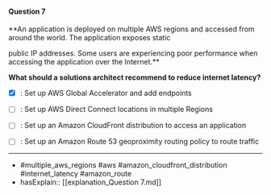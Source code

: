 #### Question  7

**An application is deployed on multiple AWS regions and accessed from around the world. The application exposes static

public IP addresses. Some users are experiencing poor performance when accessing the application over the Internet.**

**What should a solutions architect recommend to reduce internet latency?**

- [x] :  Set up AWS Global Accelerator and add endpoints

- [ ] :  Set up AWS Direct Connect locations in multiple Regions

- [ ] :  Set up an Amazon CloudFront distribution to access an application

- [ ] :  Set up an Amazon Route 53 geoproximity routing policy to route traffic

----

- #multiple_aws_regions #aws #amazon_cloudfront_distribution #internet_latency #amazon_route
- hasExplain:: [[explanation_Question  7.md]]
